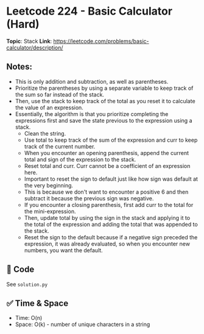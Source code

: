 # Leetcode 224 - Basic Calculator (Hard)

**Topic**: Stack
**Link**: https://leetcode.com/problems/basic-calculator/description/

## Notes: 
 - This is only addition and subtraction, as well as parentheses. 
 - Prioritize the parentheses by using a separate variable to keep track of the sum so far instead of the stack. 
 - Then, use the stack to keep track of the total as you reset it to calculate the value of an expression.
 - Essentially, the algorithm is that you prioritize completing the expressions first and save the state previous to the expression using a stack. 
    - Clean the string. 
    - Use total to keep track of the sum of the expression and curr to keep track of the current number. 
    - When you encounter an opening parenthesis, append the current total and sign of the expression to the stack. 
    - Reset total and curr. Curr cannot be a coefficient of an expression here. 
    - Important to reset the sign to default just like how sign was default at the very beginning. 
    - This is because we don't want to encounter a positive 6 and then subtract it because the previous sign was negative. 
    - If you encounter a closing parenthesis, first add curr to the total for the mini-expression. 
    - Then, update total by using the sign in the stack and applying it to the total of the expression and adding the total that was appended to the stack. 
    - Reset the sign to the default because if a negative sign preceded the expression, it was already evaluated, so when you encounter new numbers, you want the default. 

## 🧪 Code
See `solution.py`

## ✅ Time & Space
- Time: O(n)
- Space: O(k) - number of unique characters in a string